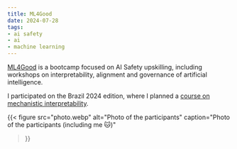 ```yaml
---
title: ML4Good
date: 2024-07-28
tags:
- ai safety
- ai
- machine learning
---
```


[ML4Good](https://ml4good.org) is a bootcamp focused on AI Safety upskilling, including workshops on interpretability, alignment and governance of artificial intelligence.

<!--more-->

I participated on the Brazil 2024 edition, where I planned a [course on mechanistic interpretability](https://impact-rio.github.io/mech-interp-course).


{{< figure
    src="photo.webp"
    alt="Photo of the participants"
    caption="Photo of the participants (including me :cat:)"
>}}
